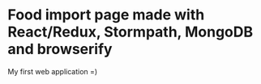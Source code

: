 # Food import page made with React/Redux, Stormpath, MongoDB and browserify

My first web application =)
